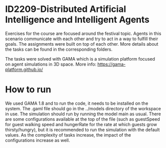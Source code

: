 # ID2209-Distributed Artificial Intelligence and Intelligent Agents 

Exercises for the course are focused around the festival topic. Agents in this scenario communicate with each other and try to act in a way to fulfill their goals. The assignments were built on top of each other. More details about the tasks can be found in the corresponding folders.

The tasks were solved with GAMA which is a simulation platform focused on agent simulations in 3D space. More info: https://gama-platform.github.io/

# How to run
We used GAMA 1.8 and to run the code, it needs to be installed on the system. The .gaml file should go in the ../models directory of the workspace in use. The simulation should run by running the model main as usual. There are some configurations available at the top of the file (such as guestSpeed for guest walking speed and hungerRate for the rate at which guests grow thirsty/hungry), but it is recommended to run the simulation with the default values. As the complexity of tasks increase, the impact of the configurations increase as well.
  

 